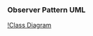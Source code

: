 <h3> Observer Pattern UML </h3>

[!Class Diagram](http://www.plantuml.com/plantuml/proxy?src=https://raw.githubusercontent.com/infinity-boi/System_Design_in_Summers_of_2024/infinity-boi-patch-1/src/PracticeQuestions/Observer/Stocks.plantuml)
